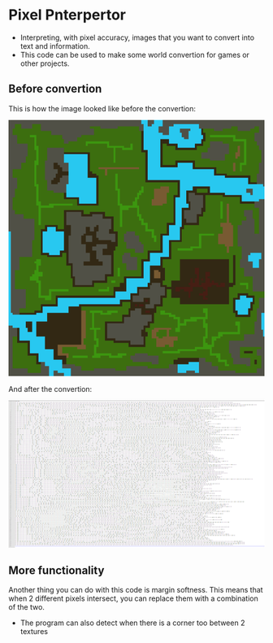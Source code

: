 # Pixel Pnterpertor

* Interpreting, with pixel accuracy, images that you want to convert into text and information.
* This code can be used to make some world convertion for games or other projects.

## Before convertion

This is how the image looked like before the convertion:

![alt text](https://github.com/andrei-voia/pixel_interpertor/blob/master/before.png "before")


And after the convertion:

![alt text](https://github.com/andrei-voia/pixel_interpertor/blob/master/after.png "before")


## More functionality

Another thing you can do with this code is margin softness. This means that when 2 different pixels intersect, you can replace them with a combination of the two. 
* The program can also detect when there is a corner too between 2 textures
